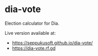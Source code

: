 # dia-vote
Election calculator for Dia.

Live version available at: 
- https://seppukusoft.github.io/dia-vote/
- https://dia-vote.rf.gd
